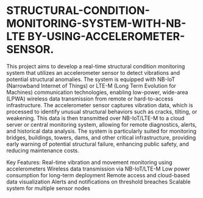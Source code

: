 # STRUCTURAL-CONDITION-MONITORING-SYSTEM-WITH-NB-LTE BY-USING-ACCELEROMETER-SENSOR.
This project aims to develop a real-time structural condition monitoring system that utilizes an accelerometer sensor to detect vibrations and potential structural anomalies.
The system is equipped with NB-IoT (Narrowband Internet of Things) or LTE-M (Long Term Evolution for Machines) communication technologies, enabling low-power, wide-area (LPWA) wireless data transmission from remote or hard-to-access infrastructure.
The accelerometer sensor captures vibration data, which is processed to identify unusual structural behaviors such as cracks, tilting, or weakening.
This data is then transmitted over NB-IoT/LTE-M to a cloud server or central monitoring system, allowing for remote diagnostics, alerts, and historical data analysis.
The system is particularly suited for monitoring bridges, buildings, towers, dams, and other critical infrastructure, providing early warning of potential structural failure, enhancing public safety, and reducing maintenance costs.

Key Features:
Real-time vibration and movement monitoring using accelerometers
Wireless data transmission via NB-IoT/LTE-M
Low power consumption for long-term deployment
Remote access and cloud-based data visualization
Alerts and notifications on threshold breaches
Scalable system for multiple sensor nodes

